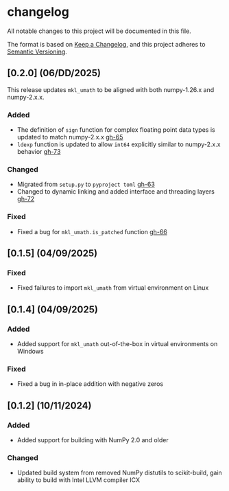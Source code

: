 # changelog
All notable changes to this project will be documented in this file.

The format is based on [Keep a Changelog](https://keepachangelog.com/en/1.1.0/),
and this project adheres to [Semantic Versioning](https://semver.org/spec/v2.0.0.html).

## [0.2.0] (06/DD/2025)
This release updates `mkl_umath` to be aligned with both numpy-1.26.x and numpy-2.x.x.

### Added
* The definition of `sign` function for complex floating point data types is updated to match numpy-2.x.x [gh-65](https://github.com/IntelPython/mkl_umath/pull/65)
* `ldexp` function is updated to allow `int64` explicitly similar to numpy-2.x.x behavior [gh-73](https://github.com/IntelPython/mkl_umath/pull/73)

### Changed 
* Migrated from `setup.py` to `pyproject toml` [gh-63](https://github.com/IntelPython/mkl_umath/pull/63)
* Changed to dynamic linking and added interface and threading layers [gh-72](https://github.com/IntelPython/mkl_umath/pull/72)

### Fixed
* Fixed a bug for `mkl_umath.is_patched` function [gh-66](https://github.com/IntelPython/mkl_umath/pull/66)


## [0.1.5] (04/09/2025)

### Fixed
* Fixed failures to import `mkl_umath` from virtual environment on Linux

## [0.1.4] (04/09/2025)

### Added
* Added support for `mkl_umath` out-of-the-box in virtual environments on Windows

### Fixed
* Fixed a bug in in-place addition with negative zeros

## [0.1.2] (10/11/2024)

### Added
* Added support for building with NumPy 2.0 and older

### Changed
* Updated build system from removed NumPy distutils to scikit-build, gain ability to build with Intel LLVM compiler ICX

